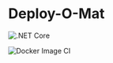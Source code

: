 # Deploy-O-Mat

![.NET Core](https://github.com/Marcel-B/Deploy-O-Mat/workflows/.NET%20Core/badge.svg)

![Docker Image CI](https://github.com/Marcel-B/Deploy-O-Mat/workflows/Docker%20Image%20CI/badge.svg)
